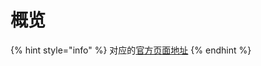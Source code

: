 # 概览

{% hint style="info" %}
对应的[官方页面地址](https://contributing.bitwarden.com/architecture/mobile-clients/overview)
{% endhint %}
